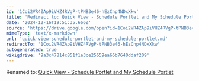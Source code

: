 ```yaml
---
id: '1Coi2VR4ZAp9iVHZ4RVgP-tPNB3e46-hEzCnp4NDxXkw'
title: 'Redirect to: Quick View - Schedule Portlet and My Schedule Portlet'
date: '2024-12-16T19:51:35.666Z'
source: 'https://drive.google.com/open?id=1Coi2VR4ZAp9iVHZ4RVgP-tPNB3e46-hEzCnp4NDxXkw'
mimeType: 'text/x-markdown'
url: 'quick-view-schedule-portlet-and-my-schedule-portlet.md'
redirectTo: '1Coi2VR4ZAp9iVHZ4RVgP-tPNB3e46-hEzCnp4NDxXkw'
autogenerated: true
wikigdrive: '9a3c47814c851f1e3ce25659ea66b7640ddaf209'
---
```

Renamed to: [Quick View - Schedule Portlet and My Schedule Portlet](quick-view-schedule-portlet-and-my-schedule-portlet.md)
